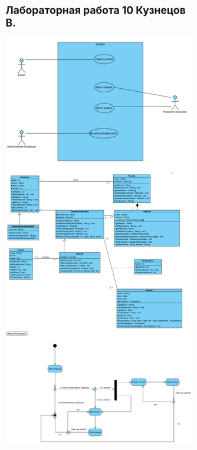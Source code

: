 # Лабораторная работа 10 Кузнецов В. 
![](./screenshots/1.png)
![](./screenshots/2.png)
![](./screenshots/3.png)